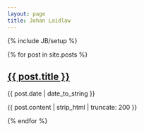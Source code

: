 ```yaml
---
layout: page
title: Johan Laidlaw
---
```

{% include JB/setup %}

{% for post in site.posts %}
<div class="post">
    <h2><a href="{{ BASE_PATH }}{{ post.url }}">{{ post.title }}</a></h2>
    <p>
      <span class="date">{{ post.date | date_to_string }}</span>
    </p>
    <p>
      {{ post.content | strip_html | truncate: 200 }}
    </p>
  
</div>
{% endfor %}